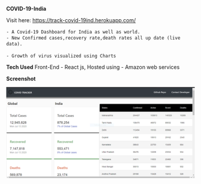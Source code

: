 **COVID-19-India**



Visit here: https://track-covid-19ind.herokuapp.com/

    - A Covid-19 Dashboard for India as well as world.
    - New Confirmed cases,recovery rate,death rates all up date (live data).
   
    - Growth of virus visualized using Charts
**Tech Used**
    Front-End  - React js,
    Hosted using - Amazon web services 
    
**Screenshot**

![Alt text](./src/img/tempsnip.png "Screen shot")

